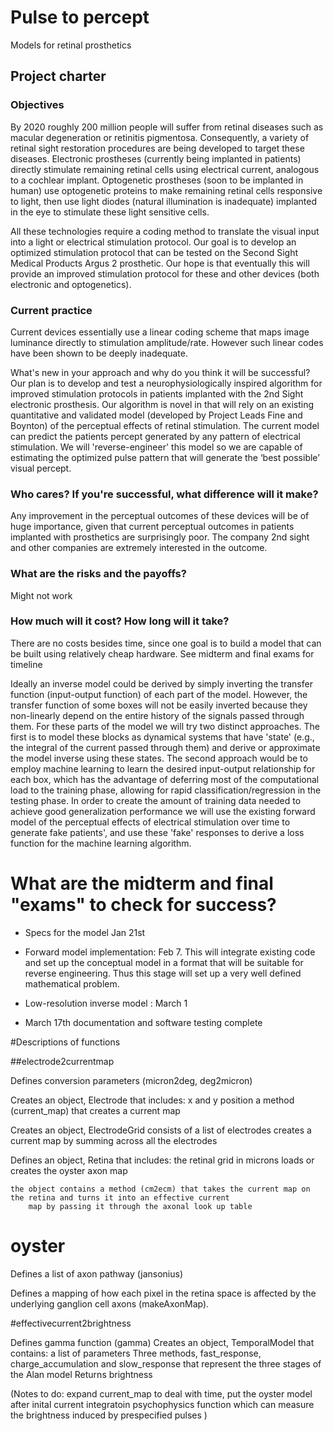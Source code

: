 # Pulse to percept

Models for retinal prosthetics

## Project charter

### Objectives

By 2020 roughly 200 million people will suffer from retinal diseases such as
macular degeneration or retinitis pigmentosa. Consequently, a variety of retinal
sight restoration procedures are being developed to target these diseases.
Electronic prostheses (currently being implanted in patients) directly stimulate
remaining retinal cells using electrical current, analogous to a cochlear
implant. Optogenetic prostheses (soon to be implanted in human) use optogenetic
proteins to make remaining retinal cells responsive to light, then use light
diodes (natural illumination is inadequate) implanted in the eye to stimulate
these light sensitive cells.

All these technologies require a coding method to translate the visual input
into a light or electrical stimulation protocol. Our goal is to develop an
optimized stimulation protocol that can be tested on the Second Sight Medical
Products Argus 2 prosthetic. Our hope is that eventually this will provide an
improved stimulation protocol for these and other devices (both electronic and
optogenetics).

### Current practice

Current devices essentially use a linear coding scheme that maps image luminance
directly to stimulation amplitude/rate. However such linear codes have been
shown to be deeply inadequate.

What's new in your approach and why do you think it will be successful? Our plan
is to develop and test a neurophysiologically inspired algorithm for improved
stimulation protocols in patients implanted with the 2nd Sight electronic
prosthesis. Our algorithm is novel in that will rely on  an existing
quantitative and validated model (developed by Project Leads Fine and Boynton)
of the perceptual effects of retinal stimulation. The current model can predict
the patients percept generated by any pattern of electrical stimulation. We will
'reverse-engineer' this model so we are capable of estimating the optimized
pulse pattern that will generate the ‘best possible’ visual percept.

### Who cares? If you're successful, what difference will it make?

Any improvement in the perceptual outcomes of these devices will be of huge
importance, given that current perceptual outcomes in patients implanted with
prosthetics are surprisingly poor. The company 2nd sight and other companies are
extremely interested in the outcome.

### What are the risks and the payoffs?

Might not work

### How much will it cost? How long will it take?

There are no costs besides time, since one goal is to build a model that can be
built using relatively cheap hardware. See midterm and final exams for timeline

 Ideally an inverse model could be derived by simply inverting the transfer
 function (input-output function) of each part of the model. However, the
 transfer function of some boxes will not be easily inverted because they
 non-linearly depend on the entire history of the signals passed through them.
 For these parts of the model we will try two distinct approaches. The first is
 to model these blocks as dynamical systems that have 'state' (e.g., the
 integral of the current passed through them) and derive or approximate the
 model inverse using these states. The second approach would be to employ
 machine learning to learn the desired input-output relationship for each box,
 which has the advantage of deferring most of the computational load to the
 training phase, allowing for rapid classification/regression in the testing
 phase. In order  to create the amount of training data needed to achieve good
 generalization performance we will use the existing forward model of the
 perceptual effects of electrical stimulation over time to generate fake
 patients', and use these 'fake' responses to derive a loss function for the
 machine learning algorithm.

# What are the midterm and final "exams" to check for success?

- Specs for the model Jan 21st

- Forward model implementation: Feb 7. This will integrate existing code and set up the conceptual model in a format that will be suitable for reverse engineering. Thus this stage will set up a very well defined mathematical problem.

- Low-resolution  inverse model : March 1

- March 17th documentation and software testing complete



#Descriptions of functions

##electrode2currentmap

Defines conversion parameters (micron2deg, deg2micron)

Creates an object, Electrode that includes:
        x and y position
        a method (current_map) that creates a current map

Creates an object, ElectrodeGrid
        consists of a list of electrodes
        creates a current map by summing across all the electrodes
    

Defines an object, Retina that includes:
    the retinal grid in microns
    loads or creates the oyster axon map

    the object contains a method (cm2ecm) that takes the current map on the retina and turns it into an effective current
        map by passing it through the axonal look up table
    

# oyster

Defines a list of axon pathway (jansonius)

Defines a mapping of how each pixel in the retina space is affected by the 
underlying ganglion cell axons (makeAxonMap).

#effectivecurrent2brightness

Defines gamma function (gamma)
Creates an object, TemporalModel that contains:
    a list of parameters
    Three methods, fast_response, charge_accumulation and slow_response that 
represent the three stages of the Alan model
    Returns brightness


(Notes to do: 
expand current_map to deal with time, 
put the oyster model after inital current integratoin
psychophysics function which can measure the brightness induced by prespecified pulses
)
